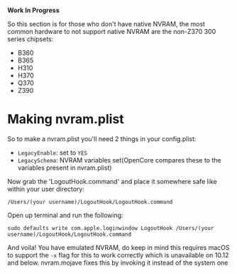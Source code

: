 **Work In Progress**


So this section is for those who don't have native NVRAM, the most common hardware to not support native NVRAM are the non-Z370 300 series chipsets:

* B360
* B365
* H310
* H370
* Q370
* Z390

# Making nvram.plist

So to make a nvram.plist you'll need 2 things in your config.plist:

* `LegacyEnable`: set to `YES`
* `LegacySchema`: NVRAM variables set(OpenCore compares these to the variables present in nvram.plist)

Now grab the 'LogoutHook.command' and place it somewhere safe like within your user directory:

`/Users/(your username)/LogoutHook/LogoutHook.command`

Open up terminal and run the following:

```sudo defaults write com.apple.loginwindow LogoutHook /Users/(your username)/LogoutHook/LogoutHook.command```

And voila! You have emulated NVRAM, do keep in mind this requires macOS to support the ```-x``` flag for this to work correctly which is unavailable on 10.12 and below. nvram.mojave fixes this by invoking it instead of the system one 
